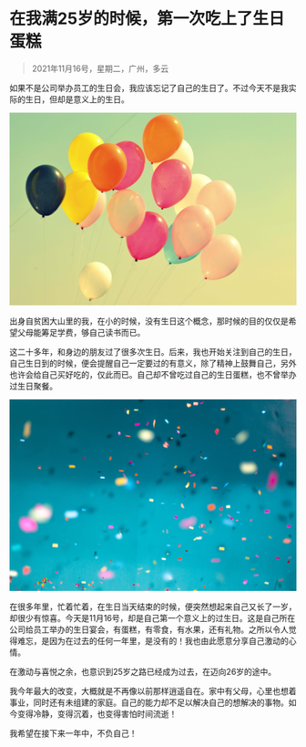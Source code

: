 # 在我满25岁的时候，第一次吃上了生日蛋糕

> 2021年11月16号，星期二，广州，多云

如果不是公司举办员工的生日会，我应该忘记了自己的生日了。不过今天不是我实际的生日，但却是意义上的生日。

![211116-101.jpg](../img/34-01.jpg)

出身自贫困大山里的我，在小的时候，没有生日这个概念，那时候的目的仅仅是希望父母能筹足学费，够自己读书而已。

这二十多年，和身边的朋友过了很多次生日。后来，我也开始关注到自己的生日，自己生日到的时候，便会提醒自己一定要过的有意义，除了精神上鼓舞自己，另外也许会给自己买好吃的，仅此而已。自己却不曾吃过自己的生日蛋糕，也不曾举办过生日聚餐。

![211116-102.jpg](../img/34-02.jpg)

在很多年里，忙着忙着，在生日当天结束的时候，便突然想起来自己又长了一岁，却很少有惊喜。今天是11月16号，却是自己第一个意义上的过生日。这是自己所在公司给员工举办的生日宴会，有蛋糕，有零食，有水果，还有礼物。之所以令人觉得难忘，是因为在过去的任何一年里，是没有的！我也由此愿意分享自己激动的心情。

在激动与喜悦之余，也意识到25岁之路已经成为过去，在迈向26岁的途中。

我今年最大的改变，大概就是不再像以前那样逍遥自在。家中有父母，心里也想着事业，同时还有未组建的家庭。自己的能力却不足以解决自己的想解决的事物。如今变得冷静，变得沉着，也变得害怕时间流逝！

我希望在接下来一年中，不负自己！

